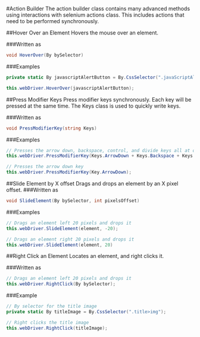 #Action Builder
The action builder class contains many advanced methods using interactions with selenium actions class.  This includes actions that need to be performed synchronously.

##Hover Over an Element
Hovers the mouse over an element.

###Written as
```csharp
void HoverOver(By bySelector)
```
###Examples
```csharp
private static By javascriptAlertButton = By.CssSelector(".javaScriptAlertButton");

this.webDriver.HoverOver(javascriptAlertButton);
```
##Press Modifier Keys
Press modifier keys synchronously.  Each key will be pressed at the same time.  The Keys class is used to quickly write keys.

###Written as
```csharp
void PressModifierKey(string Keys)
```
###Examples
```csharp
// Presses the arrow down, backspace, control, and divide keys all at once
this.webDriver.PressModifierKey(Keys.ArrowDown + Keys.Backspace + Keys.Control + Keys.Divide);
```
```csharp
// Presses the arrow down key
this.webDriver.PressModifierKey(Key.ArrowDown);
```

##Slide Element by X offset
Drags and drops an element by an X pixel offset.
###Written as
```csharp
void SlideElement(By bySelector, int pixelsOffset)
```
###Examples
```csharp
// Drags an element left 20 pixels and drops it
this.webDriver.SlideElement(element, -20);
```
```csharp
// Drags an element right 20 pixels and drops it
this.webDriver.SlideElement(element, 20)
```

##Right Click an Element
Locates an element, and right clicks it.

###Written as
```csharp
// Drags an element left 20 pixels and drops it
this.webDriver.RightClick(By bySelector);
```
###Example
```csharp
// By selector for the title image
private static By titleImage = By.CssSelector(".title>img");

// Right clicks the title image
this.webDriver.RightClick(titleImage);
```
